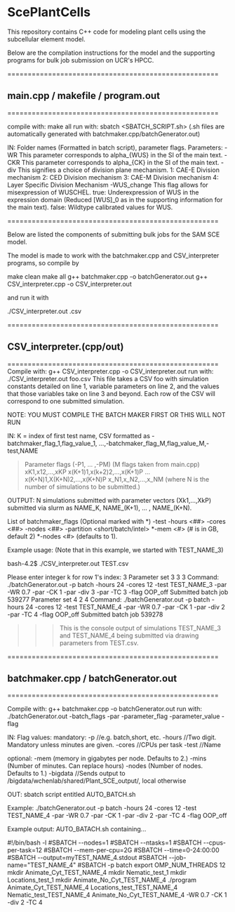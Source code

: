 # ScePlantCells
This repository contains C++ code for modeling plant cells using the subcellular element model.

Below are the compilation instructions for the model and the supporting programs 
for bulk job submission on UCR's HPCC.

====================================================

## main.cpp / makefile / program.out   

====================================================

compile with: make all 
run with: sbatch <SBATCH_SCRIPT.sh> 
(.sh files are automatically generated with
batchmaker.cpp/batchGenerator.out)

IN: Folder names (Formatted in batch script), parameter flags.
Parameters:
-WR <double> 
	This parameter corresponds to alpha_{WUS} in the SI of 
	the main text.
-CKR <double> 
	This parameter corresponds to alpha_{CK} in the SI of 
	the main text.
-div <int>
	This signifies a choice of division plane mechanism.
	1: CAE-E Division mechanism
	2: CED Division mechanism
	3: CAE-M Division mechanism
	4: Layer Specific Division Mechanism
-WUS_change <boolean>
	This flag allows for misexpression of WUSCHEL.
	true: Underexpression of WUS in the expression domain
	(Reduced [WUS]_0 as in the supporting information for the main text).
	false: Wildtype calibrated values for WUS.

====================================================

Below are listed the components of submitting bulk jobs for the SAM SCE model.

The model is made to work with 
the batchmaker.cpp and CSV_interpreter programs, so compile by

make clean
make all
g++ batchmaker.cpp -o batchGenerator.out
g++ CSV_interpreter.cpp -o CSV_interpreter.out

and run it with

./CSV_interpreter.out <csv file name>.csv



====================================================

## CSV_interpreter.(cpp/out)

====================================================
Compile with:  g++ CSV_interpreter.cpp -o CSV_interpreter.out
run with: ./CSV_interpreter.out foo.csv
This file takes a CSV foo with simulation constants detailed on
line 1, variable parameters on line 2, and the values that 
those variables take on line 3 and beyond.  Each row of the 
CSV will correspond to one submitted simulation. 

NOTE:  YOU MUST COMPILE THE BATCH MAKER FIRST OR THIS WILL NOT RUN

IN: K = index of first test name, 
CSV formatted as
-batchmaker_flag_1,flag_value_1, ...,-batchmaker_flag_M,flag_value_M,-test,NAME
>Parameter flags (-P1, ... ,-PM) (M flags taken from main.cpp)
xK1,x12,...,xKP
x(K+1)1,x(k+2)2,...,x(K+1)P
...
x(K+N)1,X(K+N)2,...,x(K+N)P
>x_N1,x_N2,...,x_NM (where N is the number of simulations to be submitted.)

OUTPUT: N simulations submitted with parameter vectors (Xk1,...,XkP)
submitted via slurm as NAME_K, NAME_(K+1), ... , NAME_(K+N). 

List of batchmaker_flags (Optional marked with *)
-test <NAME>
-hours <##> 
-cores <##>
-nodes <##>
-partition <short/batch/intel>
*-mem <#> (# is in GB, default 2)
*-nodes <#> (defaults to 1).

Example usage: (Note that in this example, we started with TEST_NAME_3)

bash-4.2$ ./CSV_interpreter.out TEST.csv

Please enter integer k for row 1's index: 3
Parameter set 3
3 3
Command: ./batchGenerator.out -p batch -hours 24 -cores 12 -test TEST_NAME_3 -par -WR
0.7 -par -CK 1 -par -div 3 -par -TC 3 -flag OOP_off
Submitted batch job 539277
Parameter set 4
2 4
Command: ./batchGenerator.out -p batch -hours 24 -cores 12 -test TEST_NAME_4 -par -WR
0.7 -par -CK 1 -par -div 2 -par -TC 4 -flag OOP_off
Submitted batch job 539278 
>>>This is the console output of simulations TEST_NAME_3 and TEST_NAME_4 being submitted 
>>>via drawing parameters from TEST.csv.



====================================================

## batchmaker.cpp / batchGenerator.out

====================================================

Compile with: g++ batchmaker.cpp -o batchGenerator.out
run with: ./batchGenerator.out -batch_flags -par -parameter_flag -parameter_value -flag <flag>

IN: Flag values:
mandatory:
-p <partition>  //e.g. batch,short, etc.
-hours <int>  //Two digit. Mandatory unless minutes are given.
-cores <int>  //CPUs per task
-test <str> //Name


optional: 
-mem <int> (memory in gigabytes per node. Defaults to 2.)
-mins <int> (Number of minutes.  Can replace hours)
-nodes <int> (Number of nodes.  Defaults to 1.)
-bigdata //Sends output to /bigdata/wchenlab/shared/Plant_SCE_output/, local otherwise

OUT: sbatch script entitled AUTO_BATCH.sh

Example: ./batchGenerator.out -p batch -hours 24
-cores 12 -test TEST_NAME_4 -par -WR 0.7 -par -CK 1 -par -div 2 -par -TC 4 -flag OOP_off

Example output: AUTO_BATACH.sh containing...

 #!/bin/bash -l
 #SBATCH --nodes=1
 #SBATCH --ntasks=1
 #SBATCH --cpus-per-task=12
 #SBATCH --mem-per-cpu=2G
 #SBATCH --time=0-24:00:00
 #SBATCH --output=myTEST_NAME_4.stdout
 #SBATCH --job-name="TEST_NAME_4"
 #SBATCH -p batch 
 export OMP_NUM_THREADS 12
 mkdir Animate_Cyt_TEST_NAME_4
 mkdir Nematic_test_1
 mkdir Locations_test_1
 mkdir Animate_No_Cyt_TEST_NAME_4
 ./program Animate_Cyt_TEST_NAME_4 Locations_test_TEST_NAME_4 Nematic_test_TEST_NAME_4 Animate_No_Cyt_TEST_NAME_4 -WR 0.7 -CK 1 -div 2 -TC 4
